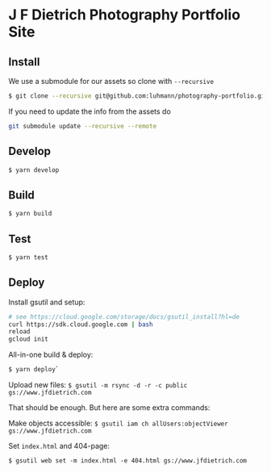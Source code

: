 # J F Dietrich Photography Portfolio Site

## Install

We use a submodule for our assets so clone with `--recursive`

```sh
$ git clone --recursive git@github.com:luhmann/photography-portfolio.git
```

If you need to update the info from the assets do

```sh
git submodule update --recursive --remote
```

## Develop

```sh
$ yarn develop
```

## Build

```sh
$ yarn build
```

## Test

```sh
$ yarn test
```

## Deploy

Install gsutil and setup:

```bash
# see https://cloud.google.com/storage/docs/gsutil_install?hl=de
curl https://sdk.cloud.google.com | bash
reload
gcloud init
```

All-in-one build & deploy:

```sh
$ yarn deploy`
```

Upload new files:
`$ gsutil -m rsync -d -r -c public gs://www.jfdietrich.com`

That should be enough. But here are some extra commands:

Make objects accessible:
`$ gsutil iam ch allUsers:objectViewer gs://www.jfdietrich.com`

Set `index.html` and 404-page:

`$ gsutil web set -m index.html -e 404.html gs://www.jfdietrich.com`

